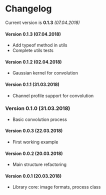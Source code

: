 # Changelog
Current version is **0.1.3** *(07.04.2018)*

#### Version 0.1.3 (07.04.2018)
* Add typeof method in utils
* Complete utils tests

#### Version 0.1.2 (02.04.2018)
* Gaussian kernel for convolution

#### Version 0.1.1 (31.03.2018)
* Channel profile support for convolution

### Version 0.1.0 (31.03.2018)
* Basic convolution process

#### Version 0.0.3 (22.03.2018)
* First working example

#### Version 0.0.2 (20.03.2018)
* Main structure refactoring

#### Version 0.0.1 (20.03.2018)
* Library core: image formats, process class
